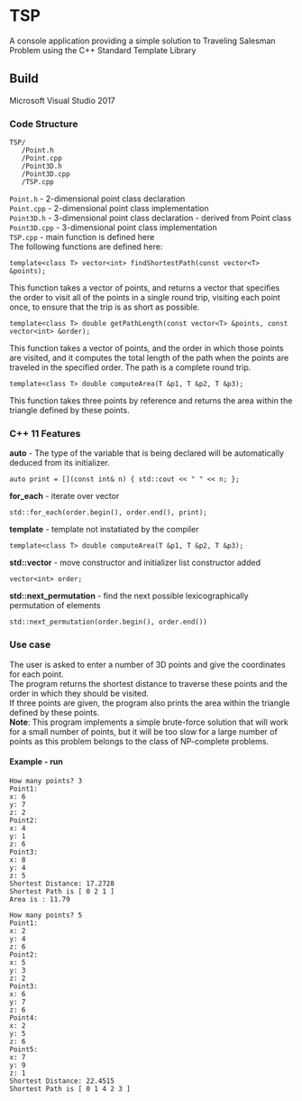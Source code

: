# TSP
 A console application providing a simple solution to Traveling Salesman Problem using the C++ Standard Template Library

## Build
Microsoft Visual Studio 2017
### Code Structure
```
TSP/
   /Point.h 
   /Point.cpp
   /Point3D.h
   /Point3D.cpp
   /TSP.cpp
```
``` Point.h ``` - 2-dimensional point class declaration  <br/>
``` Point.cpp ``` - 2-dimensional point class implementation <br/>
``` Point3D.h ``` -  3-dimensional point class declaration - derived from Point class <br/>
``` Point3D.cpp ``` -  3-dimensional point class implementation <br/>
``` TSP.cpp ``` -  main function is defined here<br/>
The following functions are defined here: <br/>
``` 
template<class T> vector<int> findShortestPath(const vector<T> &points);
``` 
This function takes a vector of points, and returns a vector that specifies the order to visit all of the points in a single round trip, visiting each point once, to ensure that the trip is as short as possible. 
``` 
template<class T> double getPathLength(const vector<T> &points, const vector<int> &order);
``` 
This function takes a vector of points, and the order in which those points are visited, and it computes the total length of the path when the points are traveled in the specified order. 
The path is a complete round trip.
``` 
template<class T> double computeArea(T &p1, T &p2, T &p3);
``` 
This function takes three points by reference and returns the area within the triangle defined by these points. 

### C++ 11 Features
**auto** - The type of the variable that is being declared will be automatically deduced from its initializer.
``` 
auto print = [](const int& n) { std::cout << " " << n; };
``` 
**for_each** - iterate over vector
``` 
std::for_each(order.begin(), order.end(), print);
``` 
**template<class T>** - template not instatiated by the compiler
``` 
template<class T> double computeArea(T &p1, T &p2, T &p3);
``` 
**std::vector** - move constructor and initializer list constructor added
``` 
vector<int> order;
``` 
**std::next_permutation**  - find the next possible lexicographically permutation of elements
``` 
std::next_permutation(order.begin(), order.end())
``` 
### Use case
The user is asked to enter a number of 3D points and give the coordinates for each point.<br/>
The program returns the shortest distance to traverse these points and the order in which they should be visited.<br/>
If three points are given, the program also prints the area within the triangle defined by these points. <br/>
**Note**: This program implements a simple brute-force solution that will work for a small number of points, but it will be too slow for a large number of points as this problem belongs to the class of NP-complete problems.
#### Example - run
``` 
How many points? 3
Point1:
x: 6
y: 7
z: 2
Point2:
x: 4
y: 1
z: 6
Point3: 
x: 8
y: 4
z: 5
Shortest Distance: 17.2728
Shortest Path is [ 0 2 1 ]
Area is : 11.79
``` 
``` 
How many points? 5
Point1:
x: 2
y: 4
z: 6
Point2:
x: 5
y: 3
z: 2
Point3: 
x: 6
y: 7
z: 6
Point4: 
x: 2
y: 5
z: 6
Point5: 
x: 7
y: 9
z: 1
Shortest Distance: 22.4515
Shortest Path is [ 0 1 4 2 3 ]
``` 
